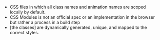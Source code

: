 -   CSS files in which all class names and animation names are scoped locally by default.
-   CSS Modules is not an official spec or an implementation in the browser but rather a process in a build step
-   [the classes] are dynamically generated, unique, and mapped to the correct styles.
